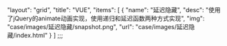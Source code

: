 "layout": "grid",
"title": "VUE",
"items": [
  {
    "name": "延迟隐藏",
    "desc": "使用了jQuery的animate动画实现，使用递归和延迟函数两种方式实现",
    "img": "case/images/延迟隐藏/snapshot.png",
    "url": "case/images/延迟隐藏/index.html"
  }
]
;;;